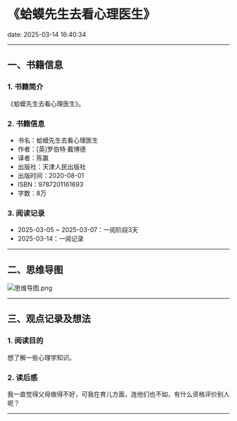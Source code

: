 # 《蛤蟆先生去看心理医生》

date: 2025-03-14 16:40:34

---

## 一、书籍信息

### 1. 书籍简介

《蛤蟆先生去看心理医生》。

### 2. 书籍信息

- 书名：蛤蟆先生去看心理医生
- 作者：[英]罗伯特·戴博德
- 译者：陈赢
- 出版社：天津人民出版社
- 出版时间：2020-08-01
- ISBN：9787201161693
- 字数：8万

### 3. 阅读记录

- 2025-03-05 ~ 2025-03-07：一阅阶段3天
- 2025-03-14：一阅记录

---

## 二、思维导图

![思维导图.png](https://s21.ax1x.com/2025/03/14/pEaQCxU.png)

---

## 三、观点记录及想法

### 1. 阅读目的

想了解一些心理学知识。

### 2. 读后感

我一直觉得父母做得不好，可我在育儿方面，连他们也不如，有什么资格评价别人呢？

---
